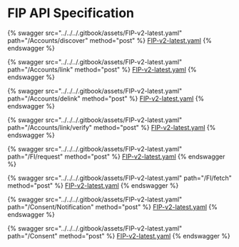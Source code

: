# FIP API Specification

{% swagger src="../../../.gitbook/assets/FIP-v2-latest.yaml" path="/Accounts/discover" method="post" %}
[FIP-v2-latest.yaml](../../../.gitbook/assets/FIP-v2-latest.yaml)
{% endswagger %}

{% swagger src="../../../.gitbook/assets/FIP-v2-latest.yaml" path="/Accounts/link" method="post" %}
[FIP-v2-latest.yaml](../../../.gitbook/assets/FIP-v2-latest.yaml)
{% endswagger %}

{% swagger src="../../../.gitbook/assets/FIP-v2-latest.yaml" path="/Accounts/delink" method="post" %}
[FIP-v2-latest.yaml](../../../.gitbook/assets/FIP-v2-latest.yaml)
{% endswagger %}

{% swagger src="../../../.gitbook/assets/FIP-v2-latest.yaml" path="/Accounts/link/verify" method="post" %}
[FIP-v2-latest.yaml](../../../.gitbook/assets/FIP-v2-latest.yaml)
{% endswagger %}

{% swagger src="../../../.gitbook/assets/FIP-v2-latest.yaml" path="/FI/request" method="post" %}
[FIP-v2-latest.yaml](../../../.gitbook/assets/FIP-v2-latest.yaml)
{% endswagger %}

{% swagger src="../../../.gitbook/assets/FIP-v2-latest.yaml" path="/FI/fetch" method="post" %}
[FIP-v2-latest.yaml](../../../.gitbook/assets/FIP-v2-latest.yaml)
{% endswagger %}

{% swagger src="../../../.gitbook/assets/FIP-v2-latest.yaml" path="/Consent/Notification" method="post" %}
[FIP-v2-latest.yaml](../../../.gitbook/assets/FIP-v2-latest.yaml)
{% endswagger %}

{% swagger src="../../../.gitbook/assets/FIP-v2-latest.yaml" path="/Consent" method="post" %}
[FIP-v2-latest.yaml](../../../.gitbook/assets/FIP-v2-latest.yaml)
{% endswagger %}

